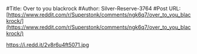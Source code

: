 #Title: Over to you blackrock
#Author: Silver-Reserve-3764
#Post URL: [https://www.reddit.com/r/Superstonk/comments/ngk6q7/over_to_you_blackrock/](https://www.reddit.com/r/Superstonk/comments/ngk6q7/over_to_you_blackrock/)


https://i.redd.it/2v8r6u4ft5071.jpg